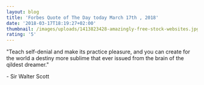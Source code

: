 ```yaml
---
layout: blog
title: 'Forbes Quote of The Day today March 17th , 2018'
date: '2018-03-17T18:19:27+02:00'
thumbnail: /images/uploads/1413823428-amazingly-free-stock-websites.jpg
rating: '5'
---
```

"Teach self-denial and make its practice pleasure, and you can create for the world a destiny more sublime that ever issued from the brain of the qildest dreamer."



\- Sir Walter Scott
